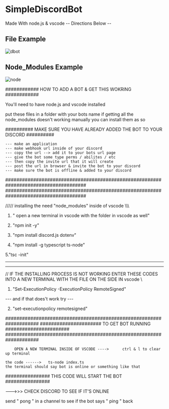 # SimpleDiscordBot
Made With node.js & vscode
-- Directions Below -- 


## File Example ##

![dbot](https://user-images.githubusercontent.com/94527717/142562980-4306f786-8201-460b-b5e2-c4f0d64be0bd.jpg)


## Node_Modules Example ##

![node](https://user-images.githubusercontent.com/94527717/142563019-ebf3a669-c433-4322-bf1b-8fa57457de5a.jpg)



############ HOW TO ADD A BOT & GET THIS WOKRING ############


You'll need to have node.js and vscode installed 

put these files in a folder with your bots name 
if getting all the node_modules doesn't working manually you can install them as so

########## MAKE SURE YOU HAVE ALREADY ADDED THE BOT TO YOUR DISCORD ##########

    --- make an application 
    --- make webhook url inside of your discord 
    --- copy the url --> add it to your bots url page 
    --- give the bot some type perms / abilites / etc 
    --- then copy the invite url that it will create
    --- post the url in browser & invite the bot to your discord
    --- make sure the bot is offline & added to your discord 

#####################################################################################   
#####################################################################################

///// installing the need "node_modules" inside of vscode \\\\\


1. " open a new terminal in vscode with the folder in vscode as well"


2. "npm init -y"


3. "npm install discord.js dotenv"


4. "npm install -g typescript ts-node"


5."tsc -init"

------------------------------------------------------------------------------------
------------------------------------------------------------------------------------

// IF THE INSTALLING PROCESS IS NOT WORKING ENTER THESE CODES INTO A NEW TERMINAL WITH THE FILE ON THE SIDE IN vscode \\


1.  "Set-ExecutionPolicy -ExecutionPolicy RemoteSigned"

--- and if that does't work try ---

2.  "set-executionpolicy remotesigned"

####################################################################
######################  TO GET BOT RUNNING  #######################
####################################################################


        OPEN A NEW TERMINAL INSIDE OF VSCODE ---->      ctrl & l to clear up terminal 

    the code ------>   ts-node index.ts
    the terminal should say bot is online or something like that

################ THIS CODE WILL START THE BOT ################

--->>>  CHECK DISCORD TO SEE IF IT'S ONLINE 

send " pong " in a channel to see if the bot says " ping " back 
